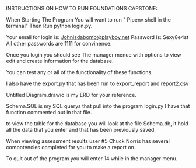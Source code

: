 INSTRUCTIONS ON HOW TO RUN FOUNDATIONS CAPSTONE:

When Starting The Program You will want to run " Pipenv shell in the terminal" Then Run python login.py.

Your email for login is: Johnisdabomb@playboy.net Password is: Sexy8e4st All other passwords are 1111 for convinence.

Once you login you should see The manager menue with options to view edit and create information for the database.

You can test any or all of the functionality of these functions.

I also have the export.py that has been run to export_report and report2.csv

Untitled Diagram.drawio is my ERD for your reference.

Schema.SQL is my SQL querys that pull into the program login.py I have that function commented out in that file.

to view the table for the database you will look at the file Schema.db, it hold all the data that you enter and that has been previously saved.

When viewing assessment results user #5 Chuck Norris has several compotencies completed for you to make a report on.

To quit out of the program you will enter 14 while in the manager menu.